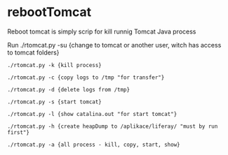 # rebootTomcat

Reboot tomcat is simply scrip for kill runnig Tomcat Java process

Run 
    ./rtomcat.py -su {change to tomcat or another user, witch has access to tomcat folders}

    ./rtomcat.py -k {kill process}

    ./rtomcat.py -c {copy logs to /tmp "for transfer"}

    ./rtomcat.py -d {delete logs from /tmp}

    ./rtomcat.py -s {start tomcat}
 
    ./rtomcat.py -l {show catalina.out "for start tomcat"}
    
    ./rtomcat.py -h {create heapDump to /aplikace/liferay/ "must by run first"} 
    
    ./rtomcat.py -a {all process - kill, copy, start, show}


